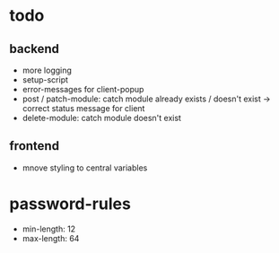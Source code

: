 # todo
## backend
- more logging
- setup-script
- error-messages for client-popup
- post / patch-module: catch module already exists / doesn't exist -> correct status message for client
- delete-module: catch module doesn't exist

## frontend
- mnove styling to central variables

# password-rules
- min-length: 12
- max-length: 64